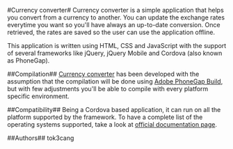 #Currency converter#
Currency converter is a simple application that helps you convert from a currency to another. You can update the exchange rates everytime you want so you'll have always an up-to-date conversion. Once retrieved, the rates are saved so the user can use the application offline.

This application is written using HTML, CSS and JavaScript with the support of several frameworks like jQuery, jQuery Mobile and Cordova (also known as PhoneGap).

##Compilation##
[Currency converter](https://github.com/AurelioDeRosa/Currency-Converter) has been developed with the assumption that the compilation will be done using [Adobe PhoneGap Build](http://build.phonegap.com/), but with few adjustments you'll be able to compile with every platform specific environment.

##Compatibility##
Being a Cordova based application, it can run on all the platform supported by the framework. To have a complete list of the operating systems supported, take a look at [official documentation page](http://phonegap.com/about/feature).

##Authors##
tok3cang